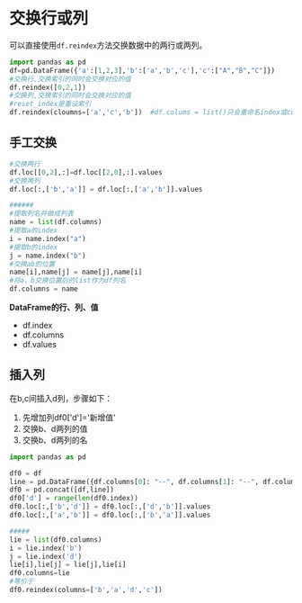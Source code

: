 # 交换行或列
可以直接使用`df.reindex`方法交换数据中的两行或两列。
```python
import pandas as pd
df=pd.DataFrame({'a':[1,2,3],'b':['a','b','c'],'c':["A","B","C"]})
#交换行,交换索引的同时会交换对应的值
df.reindex([0,2,1])
#交换列,交换索引的同时会交换对应的值
#reset_index是重设索引
df.reindex(cloumns=['a','c','b'])  #df.colums = list()只会重命名index或columns，并不会交换对应的值

```

## 手工交换
```python
#交换两行
df.loc[[0,2],:]=df.loc[[2,0],:].values
#交换两列
df.loc[:,['b','a']] = df.loc[:,['a','b']].values

######
#提取列名并做成列表
name = list(df.columns)
#提取a的index
i = name.index("a")
#提取b的index
j = name.index("b")
#交换ab的位置
name[i],name[j] = name[j],name[i]
#将a、b交换位置后的list作为df列名
df.columns = name
```
**DataFrame的行、列、值**
+ df.index
+ df.columns
+ df.values

## 插入列
在b,c间插入d列，步骤如下：
1. 先增加列df0['d']='新增值'
2. 交换b、d两列的值
3. 交换b、d两列的名

```python
import pandas as pd

df0 = df
line = pd.DataFrame({df.columns[0]: "--", df.columns[1]: "--", df.columns[2]: "--"}, index=[0])
df0 = pd.concat([df,line])
df0['d'] = range(len(df0.index))
df0.loc[:,['b','d']] = df0.loc[:,['d','b']].values
df0.loc[:,['a','b']] = df0.loc[:,['b','a']].values

#####
lie = list(df0.columns)
i = lie.index('b')
j = lie.index('d')
lie[i],lie[j] = lie[j],lie[i]
df0.columns=lie
#等价于
df0.reindex(columns=['b','a','d','c'])
```